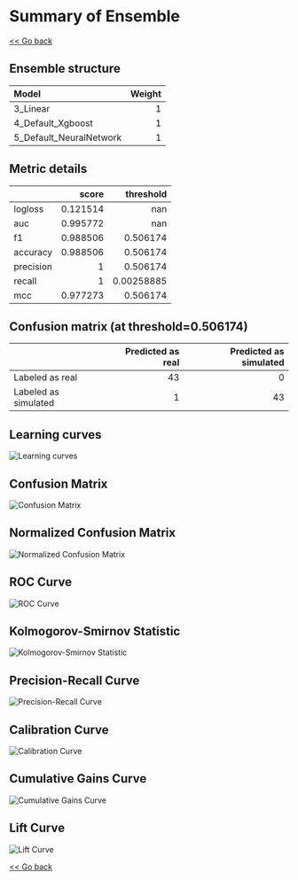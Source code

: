 # Summary of Ensemble

[<< Go back](../README.md)


## Ensemble structure
| Model                   |   Weight |
|:------------------------|---------:|
| 3_Linear                |        1 |
| 4_Default_Xgboost       |        1 |
| 5_Default_NeuralNetwork |        1 |

## Metric details
|           |    score |    threshold |
|:----------|---------:|-------------:|
| logloss   | 0.121514 | nan          |
| auc       | 0.995772 | nan          |
| f1        | 0.988506 |   0.506174   |
| accuracy  | 0.988506 |   0.506174   |
| precision | 1        |   0.506174   |
| recall    | 1        |   0.00258885 |
| mcc       | 0.977273 |   0.506174   |


## Confusion matrix (at threshold=0.506174)
|                      |   Predicted as real |   Predicted as simulated |
|:---------------------|--------------------:|-------------------------:|
| Labeled as real      |                  43 |                        0 |
| Labeled as simulated |                   1 |                       43 |

## Learning curves
![Learning curves](learning_curves.png)
## Confusion Matrix

![Confusion Matrix](confusion_matrix.png)


## Normalized Confusion Matrix

![Normalized Confusion Matrix](confusion_matrix_normalized.png)


## ROC Curve

![ROC Curve](roc_curve.png)


## Kolmogorov-Smirnov Statistic

![Kolmogorov-Smirnov Statistic](ks_statistic.png)


## Precision-Recall Curve

![Precision-Recall Curve](precision_recall_curve.png)


## Calibration Curve

![Calibration Curve](calibration_curve_curve.png)


## Cumulative Gains Curve

![Cumulative Gains Curve](cumulative_gains_curve.png)


## Lift Curve

![Lift Curve](lift_curve.png)



[<< Go back](../README.md)
